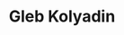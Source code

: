---
title: "Gleb Kolyadin"
summary: "Gleb Kolyadin is a Russian pianist, composer, and arranger who mixes progressive rock and jazz fusion with neoclassical styles. He has released music both as a solo artist and as a member of the prog duo iamthemorning."
slug: "gleb-kolyadin"
image: "gleb-kolyadin.jpg"
apple_music_artist_url: "https://music.apple.com/gb/artist/gleb-kolyadin/795664962"
wikipedia_url: "https://en.wikipedia.org/wiki/Gleb_Kolyadin"
---